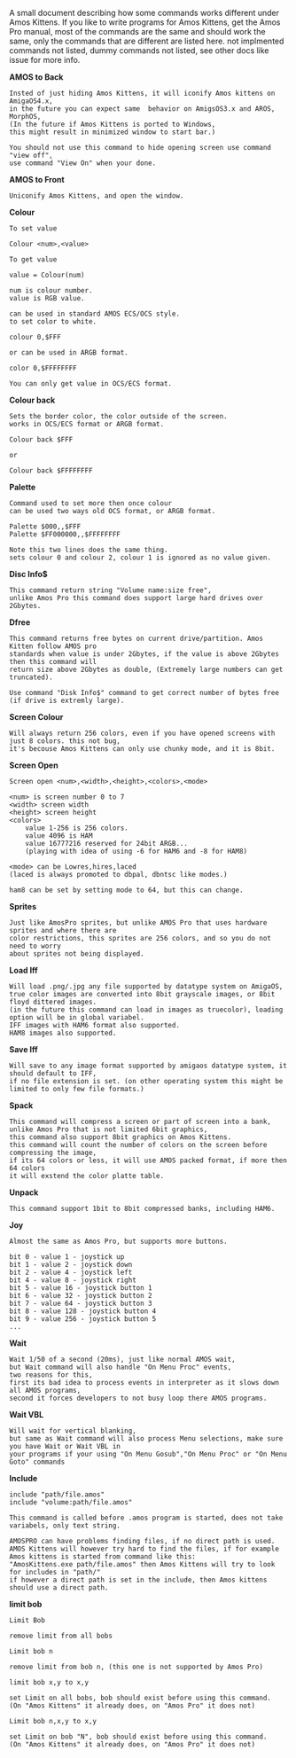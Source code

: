

A small document describing how some commands works different under Amos Kittens.
If you like to write programs for Amos Kittens, get the Amos Pro manual, 
most of the commands are the same and should work the same, 
only the commands that are different are listed here.
not implmented commands not listed, dummy commands not listed, 
see other docs like issue for more info.

**AMOS to Back**

	Insted of just hiding Amos Kittens, it will iconify Amos kittens on AmigaOS4.x, 
	in the future you can expect same  behavior on AmigsOS3.x and AROS, MorphOS, 
	(In the future if Amos Kittens is ported to Windows, 
	this might result in minimized window to start bar.)

	You should not use this command to hide opening screen use command "view off", 
	use command "View On" when your done.

**AMOS to Front**

	Uniconify Amos Kittens, and open the window.

**Colour**

	To set value

	Colour <num>,<value>
	
	To get value
	
	value = Colour(num)
	
	num is colour number.
	value is RGB value.

	can be used in standard AMOS ECS/OCS style.
	to set color to white.

	colour 0,$FFF

	or can be used in ARGB format.

	color 0,$FFFFFFFF
	
	You can only get value in OCS/ECS format.
	
**Colour back**

	Sets the border color, the color outside of the screen.
	works in OCS/ECS format or ARGB format.

	Colour back $FFF

	or

	Colour back $FFFFFFFF

**Palette**

	Command used to set more then once colour
	can be used two ways old OCS format, or ARGB format.

	Palette $000,,$FFF
	Palette $FF000000,,$FFFFFFFF

	Note this two lines does the same thing.
	sets colour 0 and colour 2, colour 1 is ignored as no value given.

**Disc Info$**

	This command return string "Volume name:size free",
	unlike Amos Pro this command does support large hard drives over 2Gbytes.

**Dfree**

	This command returns free bytes on current drive/partition. Amos Kitten follow AMOS pro 
	standards when value is under 2Gbytes, if the value is above 2Gbytes then this command will 
	return size above 2Gbytes as double, (Extremely large numbers can get truncated).

	Use command "Disk Info$" command to get correct number of bytes free (if drive is extremly large).

**Screen Colour**

	Will always return 256 colors, even if you have opened screens with just 8 colors. this not bug, 
	it's becouse Amos Kittens can only use chunky mode, and it is 8bit.

**Screen Open**

	Screen open <num>,<width>,<height>,<colors>,<mode>
	
	<num> is screen number 0 to 7
	<width> screen width
	<height> screen height
	<colors> 
		value 1-256 is 256 colors.
		value 4096 is HAM
		value 16777216 reserved for 24bit ARGB...		
		(playing with idea of using -6 for HAM6 and -8 for HAM8)

	<mode> can be Lowres,hires,laced
	(laced is always promoted to dbpal, dbntsc like modes.)

	ham8 can be set by setting mode to 64, but this can change.

**Sprites**

	Just like AmosPro sprites, but unlike AMOS Pro that uses hardware sprites and where there are 
	color restrictions, this sprites are 256 colors, and so you do not need to worry 
	about sprites not being displayed.

**Load Iff**

	Will load .png/.jpg any file supported by datatype system on AmigaOS, 
	true color images are converted into 8bit grayscale images, or 8bit floyd dittered images.
	(in the future this command can load in images as truecolor), loading option will be in global variabel.
	IFF images with HAM6 format also supported.
	HAM8 images also supported.
	
**Save Iff**

	Will save to any image format supported by amigaos datatype system, it should default to IFF, 
	if no file extension is set. (on other operating system this might be limited to only few file formats.)

**Spack**

	This command will compress a screen or part of screen into a bank, 
	unlike Amos Pro that is not limited 6bit graphics,
	this command also support 8bit graphics on Amos Kittens.
	this command will count the number of colors on the screen before compressing the image,
	if its 64 colors or less, it will use AMOS packed format, if more then 64 colors 
	it will exstend the color platte table. 

**Unpack**

	This command support 1bit to 8bit compressed banks, including HAM6.
	
**Joy**

	Almost the same as Amos Pro, but supports more buttons.
	
	bit 0 - value 1 - joystick up
	bit 1 - value 2 - joystick down
	bit 2 - value 4 - joystick left
	bit 4 - value 8 - joystick right
	bit 5 - value 16 - joystick button 1
	bit 6 - value 32 - joystick button 2
	bit 7 - value 64 - joystick button 3
	bit 8 - value 128 - joystick button 4
	bit 9 - value 256 - joystick button 5
	...
	
**Wait**

	Wait 1/50 of a second (20ms), just like normal AMOS wait, 
	but Wait command will also handle "On Menu Proc" events, 
	two reasons for this, 
	first its bad idea to process events in interpreter as it slows down all AMOS programs, 
	second it forces developers to not busy loop there AMOS programs.

**Wait VBL**
	
	Will wait for vertical blanking, 
	but same as Wait command will also process Menu selections, make sure you have Wait or Wait VBL in
	your programs if your using "On Menu Gosub","On Menu Proc" or "On Menu Goto" commands
		
**Include**

	include "path/file.amos"
	include "volume:path/file.amos"

	This command is called before .amos program is started, does not take variabels, only text string.	
	
	AMOSPRO can have problems finding files, if no direct path is used.
	AMOS Kittens will however try hard to find the files, if for example
	Amos kittens is started from command like this:
	"AmosKittens.exe path/file.amos" then Amos Kittens will try to look for includes in "path/"
	if however a direct path is set in the include, then Amos kittens should use a direct path.

**limit bob**

	Limit Bob 
	
	remove limit from all bobs
	
	Limit bob n
	
	remove limit from bob n, (this one is not supported by Amos Pro)
	
	limit bob x,y to x,y
	
	set Limit on all bobs, bob should exist before using this command.
	(On "Amos Kittens" it already does, on "Amos Pro" it does not)
	
	Limit bob n,x,y to x,y
	
	set Limit on bob "N", bob should exist before using this command.
	(On "Amos Kittens" it already does, on "Amos Pro" it does not)
